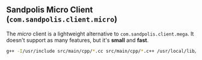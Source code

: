 ## Sandpolis Micro Client (`com.sandpolis.client.micro`)

The *micro* client is a lightweight alternative to `com.sandpolis.client.mega`. It doesn't support as many features, but it's **small** and **fast**.

```sh
g++ -I/usr/include src/main/cpp/*.cc src/main/cpp/*.c++ /usr/local/lib/libprotobuf-lite.a -pthread
```